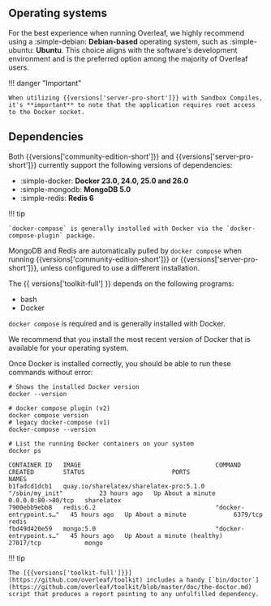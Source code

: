 ## Operating systems ##

For the best experience when running Overleaf, we highly recommend using a :simple-debian: **Debian-based** operating system, such as :simple-ubuntu: **Ubuntu**. This choice aligns with the software's development environment and is the preferred option among the majority of Overleaf users.

!!! danger "Important"

    When utilizing {{versions['server-pro-short']}} with Sandbox Compiles, it's **important** to note that the application requires root access to the Docker socket. 

## Dependencies ##

Both {{versions['community-edition-short']}} and {{versions['server-pro-short']}} currently support the following versions of dependencies:

- :simple-docker: **Docker 23.0, 24.0, 25.0 and 26.0**
- :simple-mongodb: **MongoDB 5.0**
- :simple-redis: **Redis 6**

!!! tip

    `docker-compose` is generally installed with Docker via the `docker-compose-plugin` package.

MongoDB and Redis are automatically pulled by `docker compose` when running {{versions['community-edition-short']}} or {{versions['server-pro-short']}}, unless configured to use a different installation.

The {{ versions['toolkit-full'] }} depends on the following programs:

- bash
- Docker

`docker compose` is required and is generally installed with Docker.

We recommend that you install the most recent version of Docker that is available for your operating system.

Once Docker is installed correctly, you should be able to run these commands without error:

```
# Shows the installed Docker version
docker --version

# docker compose plugin (v2)
docker compose version
# legacy docker-compose (v1)
docker-compose --version

# List the running Docker containers on your system
docker ps

CONTAINER ID   IMAGE                                     COMMAND                  CREATED        STATUS                        PORTS                NAMES
b1fadcd1dcb1   quay.io/sharelatex/sharelatex-pro:5.1.0   "/sbin/my_init"          23 hours ago   Up About a minute             0.0.0.0:80->80/tcp   sharelatex
7900ebb9ebb8   redis:6.2                                 "docker-entrypoint.s…"   45 hours ago   Up About a minute             6379/tcp             redis
fbd49d420e59   mongo:5.0                                 "docker-entrypoint.s…"   45 hours ago   Up About a minute (healthy)   27017/tcp            mongo
```

!!! tip

    The [{{versions['toolkit-full']}}](https://github.com/overleaf/toolkit) includes a handy [`bin/doctor`](https://github.com/overleaf/toolkit/blob/master/doc/the-doctor.md) script that produces a report pointing to any unfulfilled dependency.